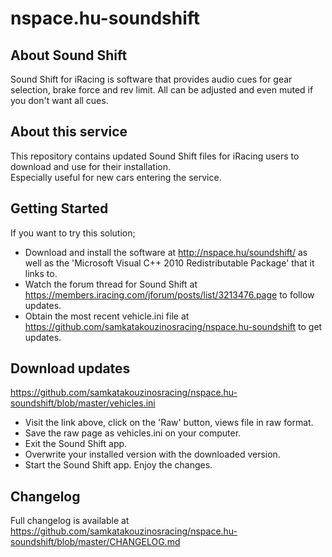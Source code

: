 # nspace.hu-soundshift

## About Sound Shift

Sound Shift for iRacing is software that provides audio cues for gear selection, brake force and rev limit.
All can be adjusted and even muted if you don't want all cues. 

## About this service

This repository contains updated Sound Shift files for iRacing users to download and use for their installation.  
Especially useful for new cars entering the service.  

## Getting Started

If you want to try this solution;  
- Download and install the software at http://nspace.hu/soundshift/ as well as the 'Microsoft Visual C++ 2010 Redistributable Package' that it links to.  
- Watch the forum thread for Sound Shift at https://members.iracing.com/jforum/posts/list/3213476.page to follow updates.  
- Obtain the most recent vehicle.ini file at https://github.com/samkatakouzinosracing/nspace.hu-soundshift to get updates.  

## Download updates

https://github.com/samkatakouzinosracing/nspace.hu-soundshift/blob/master/vehicles.ini

- Visit the link above, click on the 'Raw' button, views file in raw format. 
- Save the raw page as vehicles.ini on your computer. 
- Exit the Sound Shift app. 
- Overwrite your installed version with the downloaded version.
- Start the Sound Shift app. 
Enjoy the changes.

## Changelog

Full changelog is available at https://github.com/samkatakouzinosracing/nspace.hu-soundshift/blob/master/CHANGELOG.md


